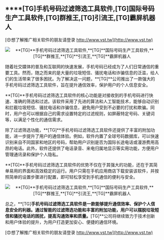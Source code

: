 ## ****[TG]**手机号码过滤筛选工具软件,**[TG]**国际号码生产工具软件,**[TG]**群推王,**[TG]**引流王,**[TG]**霸屏机器人**

[😍想了解推广相关软件的朋友请登录 http://www.vst.tw](http://www.vst.tw)

 <center><img src="https://vst.tw/MP4/tuiguang/png/4.png" alt="**[TG]**手机号码过滤筛选工具软件,**[TG]**国际号码生产工具软件,**[TG]**群推王,**[TG]**引流王,**[TG]**霸屏机器人"></center>

随着社交媒体的普及和互联网的快速发展，手机号码已经成为了人们日常通信的重要工具。然而，随之而来的是大量的垃圾短信、骚扰电话和诈骗信息的泛滥，给人们的生活带来了很多困扰。为了解决这一问题，**[TG]**公司推出了一款强大的手机号码过滤筛选工具软件，旨在提升通信效率，保护用户的个人信息安全。

**[TG]**手机号码过滤筛选工具软件的核心功能是对接收到的手机号码进行快速、准确的筛选和过滤。该软件采用了先进的算法和人工智能技术，能够自动识别和拦截垃圾短信、骚扰电话和诈骗信息，避免用户受到不必要的打扰和欺骗。同时，用户也可以根据自己的需求设置特定的过滤规则，如屏蔽特定号码、关键词等，以满足个性化的通信需求。

除了过滤筛选功能，**[TG]**手机号码过滤筛选工具软件还提供了丰富的附加功能，进一步提升了用户的通信体验。例如，软件内置了全球号码数据库，可以快速识别来自不同国家和地区的号码，帮助用户识别是否为国际长途电话或漫游费用高昂的电话。此外，软件还提供了电话录音、来电归属地显示等实用功能，方便用户管理通讯录和保护个人隐私。

**[TG]**手机号码过滤筛选工具软件的优势不仅在于其强大的功能，还在于其简单易用的界面和高效稳定的运行。用户只需在手机应用商店下载安装该软件，并按照简单的设置步骤进行配置，即可轻松享受到手机通信的便利与安全。

 <center><img src="https://vst.tw/MP4/tuiguang/png/6.png" alt="**[TG]**手机号码过滤筛选工具软件,**[TG]**国际号码生产工具软件,**[TG]**群推王,**[TG]**引流王,**[TG]**霸屏机器人"></center>

总之，**[TG]**手机号码过滤筛选工具软件是一款能够提升通信效率、保护个人信息安全的利器。通过智能的过滤筛选功能和丰富的附加功能，用户可以摆脱垃圾短信和骚扰电话的困扰，提高沟通效率和质量。**[TG]**公司将继续致力于技术创新和用户体验的提升，为用户打造更加安心、便捷的通信环境。

[😍想了解推广相关软件的朋友请登录 http://www.vst.tw](http://www.vst.tw)



